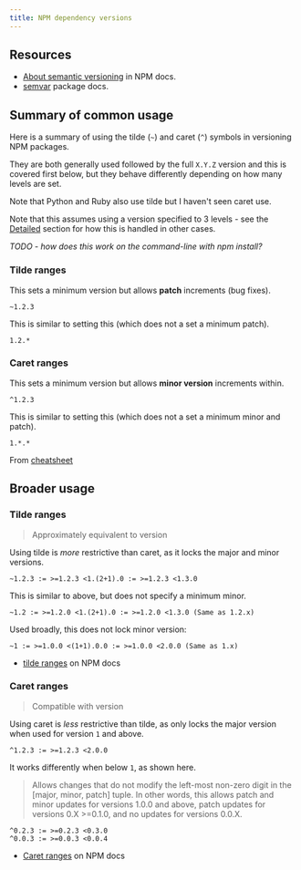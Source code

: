 ```yaml
---
title: NPM dependency versions
---
```



## Resources

- [About semantic versioning](https://docs.npmjs.com/about-semantic-versioning) in NPM docs.
- [semvar](https://docs.npmjs.com/misc/semver) package docs.


## Summary of common usage

Here is a summary of using the tilde (`~`) and caret (`^`) symbols in versioning NPM packages.

They are both generally used followed by the full `X.Y.Z` version and this is covered first below, but they behave differently depending on how many levels are set.

Note that Python and Ruby also use tilde but I haven't seen caret use.

Note that this assumes using a version specified to 3 levels - see the [Detailed](#detailed) section for how this is handled in other cases.

_TODO - how does this work on the command-line with npm install?_

### Tilde ranges

This sets a minimum version but allows **patch** increments (bug fixes).

```
~1.2.3
```

This is similar to setting this (which does not a set a minimum patch).

```
1.2.*
```

### Caret ranges

This sets a minimum version but allows **minor version** increments within.

```
^1.2.3
```

This is similar to setting this (which does not a set a minimum minor and patch).

```
1.*.*
```

From [cheatsheet](https://bytearcher.com/goodies/semantic-versioning-cheatsheet/)


## Broader usage

### Tilde ranges
> Approximately equivalent to version

Using tilde is _more_ restrictive than caret, as it locks the major and minor versions.

```
~1.2.3 := >=1.2.3 <1.(2+1).0 := >=1.2.3 <1.3.0
```

This is similar to above, but does not specify a minimum minor.

```
~1.2 := >=1.2.0 <1.(2+1).0 := >=1.2.0 <1.3.0 (Same as 1.2.x)
```

Used broadly, this does not lock minor version:

```
~1 := >=1.0.0 <(1+1).0.0 := >=1.0.0 <2.0.0 (Same as 1.x)
```

- [tilde ranges](https://docs.npmjs.com/misc/semver#tilde-ranges-123-12-1) on NPM docs

### Caret ranges
> Compatible with version

Using caret is _less_ restrictive than tilde, as only locks the major version when used for version `1` and above.

```
^1.2.3 := >=1.2.3 <2.0.0
```

 It works differently when below `1`, as shown here.

> Allows changes that do not modify the left-most non-zero digit in the [major, minor, patch] tuple. In other words, this allows patch and minor updates for versions 1.0.0 and above, patch updates for versions 0.X >=0.1.0, and no updates for versions 0.0.X.

```
^0.2.3 := >=0.2.3 <0.3.0
^0.0.3 := >=0.0.3 <0.0.4
```

- [Caret ranges](https://docs.npmjs.com/misc/semver#caret-ranges-123-025-004) on NPM docs
